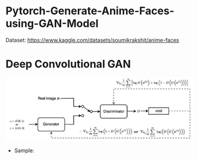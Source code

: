 # Pytorch-Generate-Anime-Faces-using-GAN-Model

Dataset: https://www.kaggle.com/datasets/soumikrakshit/anime-faces

# Deep Convolutional GAN
![](images/dc_gan.jpg)

- Sample:
